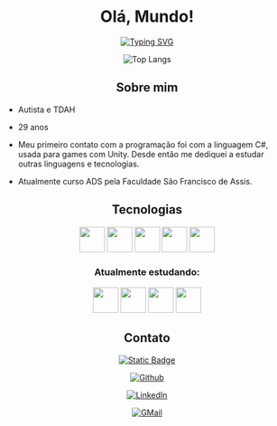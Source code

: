 <h1 align="center">Olá, Mundo!</h1>


<div align="center"> 

[![Typing SVG](https://readme-typing-svg.herokuapp.com?font=Jetbrains+Mono&size=30&duration=2000&pause=1000&center=true&color=ff0089&width=700&lines=Oi%2C+eu+sou+a+Annie;Desenvolvedora+Front-End;Estudante+de+Back-End%2C+Unity+e+Mobile)](https://git.io/typing-svg) 


![Top Langs](https://github-readme-stats-git-masterrstaa-rickstaa.vercel.app/api/top-langs/?username=AnnieAlves&bg_color=130017&border_color=d442f5&title_color=c800ff&text_color=ff0073)


</div>
  
  
  

<h2 align="center">Sobre mim</h2>

  

* Autista e TDAH

* 29 anos

* Meu primeiro contato com a programação foi com a linguagem C#, usada para games com Unity. Desde então me dediquei a estudar outras linguagens e tecnologias.

* Atualmente curso ADS pela Faculdade São Francisco de Assis.

  
  
  

<h2 align="center">Tecnologias</h2>

  

<div align="center">

  

<img  height="45"  src="https://cdn.jsdelivr.net/gh/devicons/devicon/icons/csharp/csharp-plain.svg"  />

<img  height="45"  src="https://cdn.jsdelivr.net/gh/devicons/devicon/icons/javascript/javascript-plain.svg"  />

<img  height="45"  src="https://cdn.jsdelivr.net/gh/devicons/devicon/icons/css3/css3-plain.svg"  />

<img  height="45"  src="https://cdn.jsdelivr.net/gh/devicons/devicon/icons/html5/html5-plain.svg"  />

<img  height="45"  src="https://cdn.jsdelivr.net/gh/devicons/devicon/icons/unity/unity-original.svg"  />

### Atualmente estudando:

  

<div>

<img  height="45"  src="https://cdn.jsdelivr.net/gh/devicons/devicon/icons/kotlin/kotlin-original.svg"  />

<img  height="45"  src="https://cdn.jsdelivr.net/gh/devicons/devicon/icons/android/android-original.svg"  />

<img  height="45"  src="https://cdn.jsdelivr.net/gh/devicons/devicon/icons/python/python-original.svg"  />

<img  height="45"  src="https://cdn.jsdelivr.net/gh/devicons/devicon/icons/django/django-plain.svg"  />

</div>
</div>

<h2 align="center">Contato</h2>


<div align="center"> 

[![Static Badge](https://img.shields.io/badge/Meu%20portf%C3%B3lio-purple)](https://anniealves.github.io/)

[![Github](https://img.shields.io/badge/Github-357?style=for-the-badge&logo=Github&logoColor=fffff)](https://www.github.com/AnnieAlves)

[![LinkedIn](https://img.shields.io/badge/LinkedIn-000?style=for-the-badge&logo=linkedin&logoColor=0E76A8)](https://www.linkedin.com/in/annie-alves/)

[![GMail](https://img.shields.io/badge/Gmail-D14836?style=for-the-badge&logo=gmail&logoColor=white)](mailto:annie.a.alves@gmail.com)

</div>
